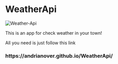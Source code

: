 # WeatherApi
![Weather-Api](https://user-images.githubusercontent.com/47673417/67808112-b762e800-fa9e-11e9-8fea-7e27e4437422.jpg)

<p>This is an app for check weather in your town!</p>
<p>All you need is just follow this link <a> <h3>https://andrianover.github.io/WeatherApi/</h3> </a></p>
